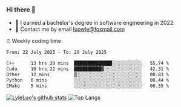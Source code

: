 ### Hi there 👋
<!--I have been a GitHub member for [![Years Badge](https://badges.pufler.dev/years/LyleLuo)](https://badges.pufler.dev)-->
- 🌱 I earned a bachelor's degree in software engineering in 2022.
- 💬 Contact me by email luowle@foxmail.com
<!--
**LyleLuo/LyleLuo** is a ✨ _special_ ✨ repository because its `README.md` (this file) appears on your GitHub profile.

Here are some ideas to get you started:
- 👯 I’m looking to collaborate on ...
- 🤔 I’m looking for help with ...
- 📫 How to reach me: ...
- 😄 Pronouns: ...
- ⚡ Fun fact: ...
-->

<!--💻 Coding Activity Logging

[![Commits Badge](https://badges.pufler.dev/commits/weekly/LyleLuo)](https://badges.pufler.dev)-->

⏱ Weekly coding time

<!--START_SECTION:waka-->

```txt
From: 22 July 2025 - To: 29 July 2025

C++      13 hrs 39 mins  ██████████████░░░░░░░░░░░   55.74 %
Cuda     10 hrs 22 mins  ██████████▓░░░░░░░░░░░░░░   42.31 %
Other    12 mins         ▒░░░░░░░░░░░░░░░░░░░░░░░░   00.83 %
Python   6 mins          ░░░░░░░░░░░░░░░░░░░░░░░░░   00.44 %
CMake    5 mins          ░░░░░░░░░░░░░░░░░░░░░░░░░   00.35 %
```

<!--END_SECTION:waka-->

[![LyleLuo's github stats](https://github-readme-stats.vercel.app/api?username=LyleLuo&count_private=true&show_icons=true&hide=issues&hide_border=true)](https://github.com/anuraghazra/github-readme-stats)
![Top Langs](https://github-readme-stats.vercel.app/api/top-langs/?username=LyleLuo&layout=compact&hide_border=true) 
<!--[![LyleLuo's wakatime stats](https://github-readme-stats.vercel.app/api/wakatime?username=luowle)](https://github.com/anuraghazra/github-readme-stats)-->
